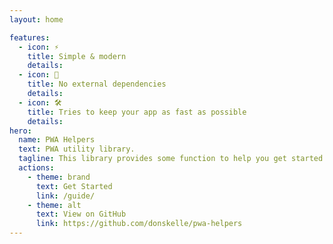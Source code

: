 ```yaml
---
layout: home

features:
  - icon: ⚡️
    title: Simple & modern
    details:
  - icon: 🖖
    title: No external dependencies
    details:
  - icon: 🛠️
    title: Tries to keep your app as fast as possible
    details:
hero:
  name: PWA Helpers
  text: PWA utility library.
  tagline: This library provides some function to help you get started in pwa creation.
  actions:
    - theme: brand
      text: Get Started
      link: /guide/
    - theme: alt
      text: View on GitHub
      link: https://github.com/donskelle/pwa-helpers
---
```

